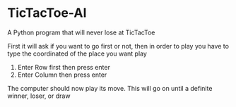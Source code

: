 # TicTacToe-AI
A Python program that will never lose at TicTacToe

First it will ask if you want to go first or not, then in order to play you have to type the coordinated of the place you want play

1) Enter Row first then press enter
2) Enter Column then press enter

The computer should now play its move.
This will go on until a definite winner, loser, or draw
